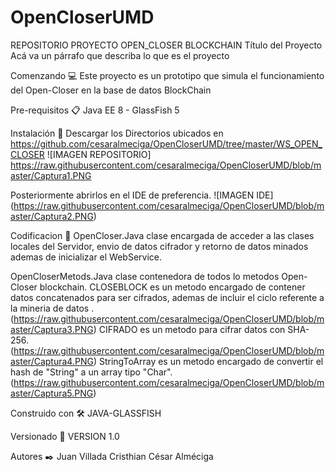 # OpenCloserUMD
REPOSITORIO PROYECTO OPEN_CLOSER BLOCKCHAIN 
Título del Proyecto
Acá va un párrafo que describa lo que es el proyecto

Comenzando 💻
Este proyecto es un prototipo que simula el funcionamiento del Open-Closer en la base de datos BlockChain

Pre-requisitos 📋
Java EE 8 - GlassFish 5

Instalación 🔧
Descargar los Directorios ubicados en https://github.com/cesaralmeciga/OpenCloserUMD/tree/master/WS_OPEN_CLOSER
![IMAGEN REPOSITORIO]
https://raw.githubusercontent.com/cesaralmeciga/OpenCloserUMD/blob/master/Captura1.PNG

Posteriormente abrirlos en el IDE de preferencia.
![IMAGEN IDE]
(https://raw.githubusercontent.com/cesaralmeciga/OpenCloserUMD/blob/master/Captura2.PNG)

Codificacion 📖
OpenCloser.Java
clase encargada de acceder a las clases locales del Servidor, envio de datos cifrador y retorno de datos minados ademas de inicializar el WebService.

OpenCloserMetods.Java
clase contenedora de todos lo metodos Open-Closer blockchain.
CLOSEBLOCK es un metodo encargado de contener datos concatenados para ser cifrados, ademas de incluir el ciclo referente a la mineria de datos .
(https://raw.githubusercontent.com/cesaralmeciga/OpenCloserUMD/blob/master/Captura3.PNG)
CIFRADO es un metodo para cifrar datos con SHA-256.
(https://raw.githubusercontent.com/cesaralmeciga/OpenCloserUMD/blob/master/Captura4.PNG)
StringToArray es un metodo encargado de convertir el hash de "String" a un array tipo "Char".
(https://raw.githubusercontent.com/cesaralmeciga/OpenCloserUMD/blob/master/Captura5.PNG)



Construido con 🛠️
JAVA-GLASSFISH

Versionado 📌
VERSION 1.0

Autores ✒️
Juan Villada
Cristhian
César Alméciga


